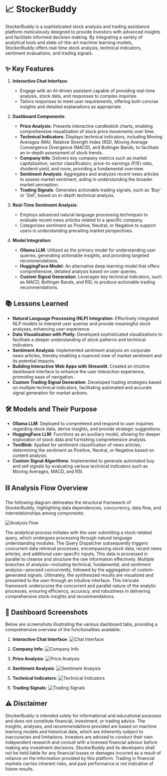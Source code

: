 # 📈 StockerBuddy

StockerBuddy is a sophisticated stock analysis and trading assistance platform meticulously designed to provide investors with advanced insights and facilitate informed decision-making. By integrating a variety of analytical tools and state-of-the-art machine learning models, StockerBuddy offers real-time stock analysis, technical indicators, sentiment evaluations, and trading signals.

## ✨ Key Features
1. **Interactive Chat Interface**:
   - Engage with an AI-driven assistant capable of providing real-time analysis, stock data, and responses to complex inquiries.
   - Tailors responses to meet user requirements, offering both concise insights and detailed explanations as appropriate.

2. **Dashboard Components**:
   - **Price Analysis**: Presents interactive candlestick charts, enabling comprehensive visualization of stock price movements over time.
   - **Technical Indicators**: Displays technical indicators, including Moving Averages (MA), Relative Strength Index (RSI), Moving Average Convergence Divergence (MACD), and Bollinger Bands, to facilitate an in-depth assessment of stock trends.
   - **Company Info**: Delivers key company metrics such as market capitalization, sector classification, price-to-earnings (P/E) ratio, dividend yield, and more, providing a fundamental overview.
   - **Sentiment Analysis**: Aggregates and analyzes recent news articles to assess market sentiment, aiding in understanding the broader market perception.
   - **Trading Signals**: Generates actionable trading signals, such as 'Buy' or 'Sell', based on in-depth technical analysis.

3. **Real-Time Sentiment Analysis**:
   - Employs advanced natural language processing techniques to evaluate recent news articles related to a specific company.
   - Categorizes sentiment as Positive, Neutral, or Negative to support users in understanding prevailing market perspectives.

4. **Model Integration**:
   - **Ollama LLM**: Utilized as the primary model for understanding user queries, generating actionable insights, and providing targeted recommendations.
   - **HuggingFace Model**: An alternative deep learning model that offers comprehensive, detailed analysis based on user queries.
   - **Custom Signal Generation**: Leverages key technical indicators, such as MACD, Bollinger Bands, and RSI, to produce actionable trading recommendations.

## 📚 Lessons Learned
- **Natural Language Processing (NLP) Integration**: Effectively integrated NLP models to interpret user queries and provide meaningful stock analyses, enhancing user experience.
- **Data Visualization with Plotly**: Developed sophisticated visualizations to facilitate a deeper understanding of stock patterns and technical indicators.
- **Sentiment Analysis**: Implemented sentiment analysis on corporate news articles, thereby enabling a nuanced view of market sentiment and its potential impacts.
- **Building Interactive Web Apps with Streamlit**: Created an intuitive dashboard interface to enhance the user interaction experience, promoting ease of navigation.
- **Custom Trading Signal Generation**: Developed trading strategies based on multiple technical indicators, facilitating automated and accurate signal generation for market actions.

## 🛠️ Models and Their Purpose
- **Ollama LLM**: Deployed to comprehend and respond to user inquiries regarding stock data, derive insights, and provide strategic suggestions.
- **HuggingFace LLM**: Functions as an auxiliary model, allowing for deeper exploration of stock data and furnishing comprehensive analysis.
- **TextBlob**: Applied for sentiment classification of news articles, determining the sentiment as Positive, Neutral, or Negative based on content analysis.
- **Custom Signal Algorithms**: Implemented to generate automated buy and sell signals by evaluating various technical indicators such as Moving Averages, MACD, and RSI.

## ⛓️ Analysis Flow Overview
The following diagram delineates the structural framework of StockerBuddy, highlighting data dependencies, concurrency, data flow, and interrelationships among components:

![Analysis Flow](./data/programflow.jpg)

The analytical process initiates with the user submitting a stock-related query, which undergoes processing through natural language understanding modules. The Query Dispatcher subsequently triggers concurrent data retrieval processes, encompassing stock data, recent news articles, and additional user-specific inputs. This data is processed in parallel to cleanse and structure the raw information effectively. Multiple branches of analysis—including technical, fundamental, and sentiment analysis—proceed concurrently, followed by the aggregation of custom-generated signals. Ultimately, the synthesized results are visualized and presented to the user through an intuitive interface. This intricate framework underscores the concurrent and parallel nature of the analytic processes, ensuring efficiency, accuracy, and robustness in delivering comprehensive stock insights and recommendations.

## 📸 Dashboard Screenshots
Below are screenshots illustrating the various dashboard tabs, providing a comprehensive overview of the functionalities available:

1. **Interactive Chat Interface**:
   ![Chat Interface](./data/Chat.png)

2. **Company Info**:
   ![Company Info](./data/CI.png)

3. **Price Analysis**:
   ![Price Analysis](./data/PA.png)

4. **Sentiment Analysis**:
   ![Sentiment Analysis](./data/SA.png)

5. **Technical Indicators**:
   ![Technical Indicators](./data/TI.png)

6. **Trading Signals**:
   ![Trading Signals](./data/TS.png)

## ⚠️ Disclaimer
StockerBuddy is intended solely for informational and educational purposes and does not constitute financial, investment, or trading advice. The insights, analyses, and recommendations provided are based on machine learning models and historical data, which are inherently subject to inaccuracies and limitations. Investors are advised to conduct their own independent research and consult with a licensed financial advisor before making any investment decisions. StockerBuddy and its developers shall not be held liable for any financial losses or damages incurred as a result of reliance on the information provided by this platform. Trading in financial markets carries inherent risks, and past performance is not indicative of future results.
